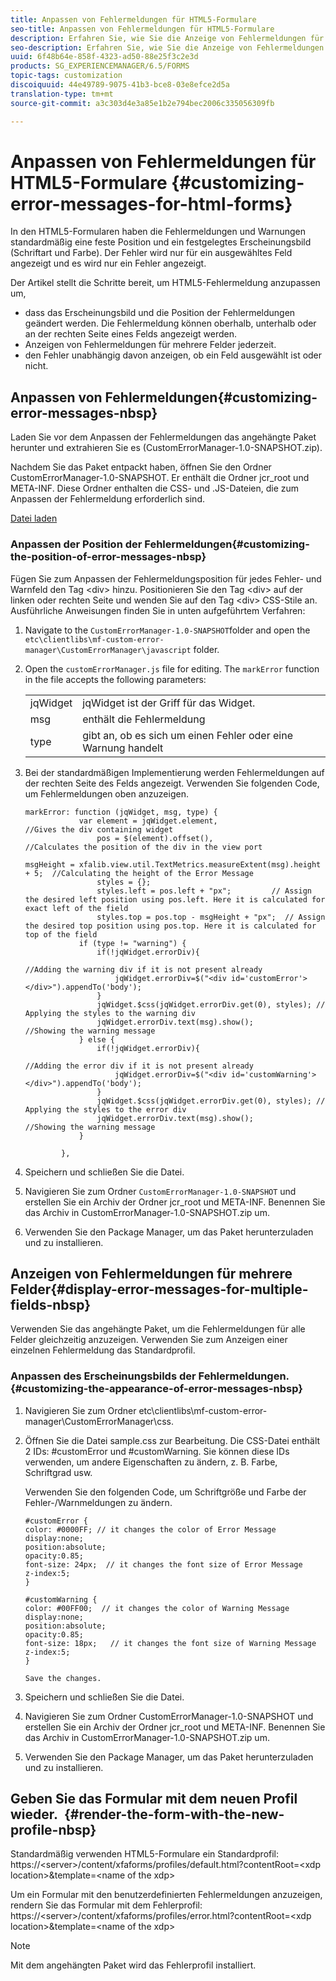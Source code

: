 ```yaml
---
title: Anpassen von Fehlermeldungen für HTML5-Formulare
seo-title: Anpassen von Fehlermeldungen für HTML5-Formulare
description: Erfahren Sie, wie Sie die Anzeige von Fehlermeldungen für HTML5-Formulare anpassen, einschließlich wie Sie deren Position und Aussehen ändern.
seo-description: Erfahren Sie, wie Sie die Anzeige von Fehlermeldungen für HTML5-Formulare anpassen, einschließlich wie Sie deren Position und Aussehen ändern.
uuid: 6f48b64e-858f-4323-ad50-88e25f3c2e3d
products: SG_EXPERIENCEMANAGER/6.5/FORMS
topic-tags: customization
discoiquuid: 44e49789-9075-41b3-bce8-03e8efce2d5a
translation-type: tm+mt
source-git-commit: a3c303d4e3a85e1b2e794bec2006c335056309fb

---
```



# Anpassen von Fehlermeldungen für HTML5-Formulare {#customizing-error-messages-for-html-forms}

In den HTML5-Formularen haben die Fehlermeldungen und Warnungen standardmäßig eine feste Position und ein festgelegtes Erscheinungsbild (Schriftart und Farbe). Der Fehler wird nur für ein ausgewähltes Feld angezeigt und es wird nur ein Fehler angezeigt.

Der Artikel stellt die Schritte bereit, um HTML5-Fehlermeldung anzupassen um,

* dass das Erscheinungsbild und die Position der Fehlermeldungen geändert werden. Die Fehlermeldung können oberhalb, unterhalb oder an der rechten Seite eines Felds angezeigt werden.
* Anzeigen von Fehlermeldungen für mehrere Felder jederzeit.
* den Fehler unabhängig davon anzeigen, ob ein Feld ausgewählt ist oder nicht.

## Anpassen von Fehlermeldungen{#customizing-error-messages-nbsp}

Laden Sie vor dem Anpassen der Fehlermeldungen das angehängte Paket herunter und extrahieren Sie es (CustomErrorManager-1.0-SNAPSHOT.zip).

Nachdem Sie das Paket entpackt haben, öffnen Sie den Ordner CustomErrorManager-1.0-SNAPSHOT. Er enthält die Ordner jcr_root und META-INF. Diese Ordner enthalten die CSS- und .JS-Dateien, die zum Anpassen der Fehlermeldung erforderlich sind.

[Datei laden](assets/customerrormanager-1.0-snapshot.zip)

### Anpassen der Position der Fehlermeldungen{#customizing-the-position-of-error-messages-nbsp}

Fügen Sie zum Anpassen der Fehlermeldungsposition für jedes Fehler- und Warnfeld den Tag &lt;div> hinzu. Positionieren Sie den Tag &lt;div> auf der linken oder rechten Seite und wenden Sie auf den Tag &lt;div> CSS-Stile an. Ausführliche Anweisungen finden Sie in unten aufgeführtem Verfahren:

1. Navigate to the `CustomErrorManager-1.0-SNAPSHOT`folder and open the `etc\clientlibs\mf-custom-error-manager\CustomErrorManager\javascript` folder.
1. Open the `customErrorManager.js` file for editing. The `markError` function in the file accepts the following parameters:

   |  |  |
   |---|---|
   | jqWidget | jqWidget ist der Griff für das Widget. |
   | msg | enthält die Fehlermeldung |
   | type | gibt an, ob es sich um einen Fehler oder eine Warnung handelt |

1. Bei der standardmäßigen Implementierung werden Fehlermeldungen auf der rechten Seite des Felds angezeigt. Verwenden Sie folgenden Code, um Fehlermeldungen oben anzuzeigen.

   ```
   markError: function (jqWidget, msg, type) {
               var element = jqWidget.element,                                //Gives the div containing widget
                   pos = $(element).offset(),                          //Calculates the position of the div in the view port
                                                                   msgHeight = xfalib.view.util.TextMetrics.measureExtent(msg).height + 5;  //Calculating the height of the Error Message
                   styles = {};
                   styles.left = pos.left + "px";         // Assign the desired left position using pos.left. Here it is calculated for exact left of the field
                   styles.top = pos.top - msgHeight + "px";  // Assign the desired top position using pos.top. Here it is calculated for top of the field
               if (type != "warning") {
                   if(!jqWidget.errorDiv){
                                                                                   //Adding the warning div if it is not present already
                       jqWidget.errorDiv=$("<div id='customError'></div>").appendTo('body');
                   }
                   jqWidget.$css(jqWidget.errorDiv.get(0), styles); // Applying the styles to the warning div
                   jqWidget.errorDiv.text(msg).show();                     //Showing the warning message
               } else {
                   if(!jqWidget.errorDiv){
                                                                                   //Adding the error div if it is not present already
                       jqWidget.errorDiv=$("<div id='customWarning'></div>").appendTo('body');
                   }
                   jqWidget.$css(jqWidget.errorDiv.get(0), styles); // Applying the styles to the error div
                   jqWidget.errorDiv.text(msg).show();                     //Showing the warning message
               }
   
           },
   ```

1. Speichern und schließen Sie die Datei.
1. Navigieren Sie zum Ordner `CustomErrorManager-1.0-SNAPSHOT` und erstellen Sie ein Archiv der Ordner jcr_root und META-INF. Benennen Sie das Archiv in CustomErrorManager-1.0-SNAPSHOT.zip um.
1. Verwenden Sie den Package Manager, um das Paket herunterzuladen und zu installieren.

## Anzeigen von Fehlermeldungen für mehrere Felder{#display-error-messages-for-multiple-fields-nbsp}

Verwenden Sie das angehängte Paket, um die Fehlermeldungen für alle Felder gleichzeitig anzuzeigen. Verwenden Sie zum Anzeigen einer einzelnen Fehlermeldung das Standardprofil.

### Anpassen des Erscheinungsbilds der Fehlermeldungen.{#customizing-the-appearance-of-error-messages-nbsp}

1. Navigieren Sie zum Ordner etc\clientlibs\mf-custom-error-manager\CustomErrorManager\css.

1. Öffnen Sie die Datei sample.css zur Bearbeitung. Die CSS-Datei enthält 2 IDs: #customError und #customWarning. Sie können diese IDs verwenden, um andere Eigenschaften zu ändern, z. B. Farbe, Schriftgrad usw.

    Verwenden Sie den folgenden Code, um Schriftgröße und Farbe der Fehler-/Warnmeldungen zu ändern.

   ```
   #customError {
   color: #0000FF; // it changes the color of Error Message
   display:none;
   position:absolute;
   opacity:0.85;
   font-size: 24px;  // it changes the font size of Error Message
   z-index:5;
   }
   
   #customWarning {
   color: #00FF00;  // it changes the color of Warning Message
   display:none;
   position:absolute;
   opacity:0.85;
   font-size: 18px;   // it changes the font size of Warning Message
   z-index:5;
   }
   
   Save the changes.
   ```

1. Speichern und schließen Sie die Datei.
1. Navigieren Sie zum Ordner CustomErrorManager-1.0-SNAPSHOT und erstellen Sie ein Archiv der Ordner jcr_root und META-INF. Benennen Sie das Archiv in CustomErrorManager-1.0-SNAPSHOT.zip um.
1. Verwenden Sie den Package Manager, um das Paket herunterzuladen und zu installieren.

## Geben Sie das Formular mit dem neuen Profil wieder.  {#render-the-form-with-the-new-profile-nbsp}

Standardmäßig verwenden HTML5-Formulare ein Standardprofil: https://&lt;server>/content/xfaforms/profiles/default.html?contentRoot=&lt;xdp location>&amp;template=&lt;name of the xdp>

Um ein Formular mit den benutzerdefinierten Fehlermeldungen anzuzeigen, rendern Sie das Formular mit dem Fehlerprofil: https://&lt;server>/content/xfaforms/profiles/error.html?contentRoot=&lt;xdp location>&amp;template=&lt;name of the xdp>

>[!NOTE]
>
>Mit dem angehängten Paket wird das Fehlerprofil installiert.

